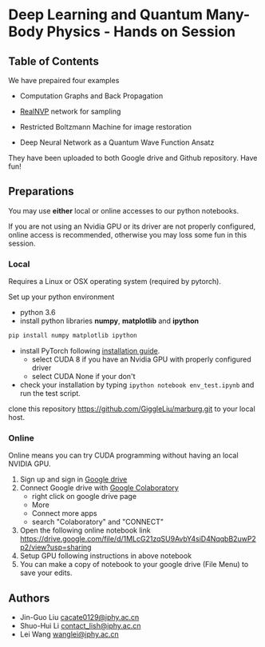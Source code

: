 # Deep Learning and Quantum Many-Body Physics - Hands on Session

## Table of Contents
We have prepaired four examples
* Computation Graphs and Back Propagation
* [RealNVP](https://arxiv.org/abs/1605.08803) network for sampling
* Restricted Boltzmann Machine for image restoration

* Deep Neural Network as a Quantum Wave Function Ansatz

They have been uploaded to both Google drive and Github repository. Have fun! 

## Preparations
You may use **either** local or online accesses to our python notebooks.

If you are not using an Nvidia GPU or its driver are not properly configured, online access is recommended,
otherwise you may loss some fun in this session.

### Local
Requires a Linux or OSX operating system (required by pytorch).

Set up your python environment
* python 3.6
* install python libraries **numpy**, **matplotlib** and **ipython**
```bash
pip install numpy matplotlib ipython
```
* install PyTorch following [installation guide](http://pytorch.org/).
    * select CUDA 8 if you have an Nvidia GPU with properly configured driver
    * select CUDA None if your don't
* check your installation by typing `ipython notebook env_test.ipynb` and run the test script.

clone this repository https://github.com/GiggleLiu/marburg.git to your local host.

### Online
Online means you can try CUDA programming without having an local NVIDIA GPU.
1. Sign up and sign in [Google drive](https://drive.google.com/)
2. Connect Google drive with [Google Colaboratory](https://colab.research.google.com)
    - right click on google drive page
    - More
    - Connect more apps
    - search "Colaboratory" and "CONNECT"
3. Open the following online notebook link
    https://drive.google.com/file/d/1MLcG21zqSU9AvbY4siD4NqqbB2uwP2p2/view?usp=sharing
4. Setup GPU following instructions in above notebook
5. You can make a copy of notebook to your google drive (File Menu) to save your edits.

## Authors
* Jin-Guo Liu <cacate0129@iphy.ac.cn>
* Shuo-Hui Li <contact_lish@iphy.ac.cn>
* Lei Wang <wanglei@iphy.ac.cn>
